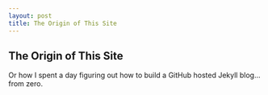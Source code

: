 ```yaml
---
layout: post
title: The Origin of This Site
---
```


## The Origin of This Site ##

Or how I spent a day figuring out how to build a GitHub hosted Jekyll blog... from zero.
